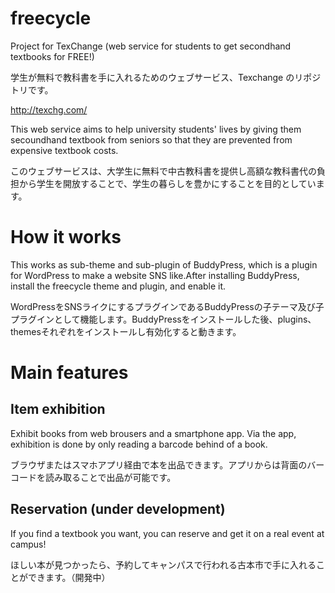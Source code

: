 # freecycle
Project for TexChange (web service for students to get secondhand textbooks for FREE!)

学生が無料で教科書を手に入れるためのウェブサービス、Texchange のリポジトリです。

http://texchg.com/

This web service aims to help university students' lives by giving them secoundhand textbook from seniors so that they are prevented from expensive textbook costs.

このウェブサービスは、大学生に無料で中古教科書を提供し高額な教科書代の負担から学生を開放することで、学生の暮らしを豊かにすることを目的としています。

# How it works
This works as sub-theme and sub-plugin of BuddyPress, which is a plugin for WordPress to make a website SNS like.After installing BuddyPress, install the freecycle theme and plugin, and enable it.

WordPressをSNSライクにするプラグインであるBuddyPressの子テーマ及び子プラグインとして機能します。BuddyPressをインストールした後、plugins、themesそれぞれをインストールし有効化すると動きます。

# Main features
## Item exhibition
Exhibit books from web brousers and a smartphone app. Via the app, exhibition is done by only reading a barcode behind of a book.

ブラウザまたはスマホアプリ経由で本を出品できます。アプリからは背面のバーコードを読み取ることで出品が可能です。


## Reservation (under development)

If you find a textbook you want, you can reserve and get it on a real event at campus!

ほしい本が見つかったら、予約してキャンパスで行われる古本市で手に入れることができます。（開発中）
